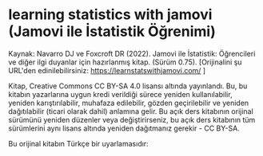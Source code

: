 # learning statistics with jamovi (Jamovi ile İstatistik Öğrenimi)


Kaynak: Navarro DJ ve Foxcroft DR (2022). Jamovi ile İstatistik: Öğrencileri ve diğer ilgi duyanlar için hazırlanmış kitap. (Sürüm 0.75). [Orijinalini şu URL'den edinilebilirsiniz: https://learnstatswithjamovi.com/ ]



Kitap, Creative Commons CC BY-SA 4.0 lisansı altında yayınlandı. Bu, bu kitabın yazarlarına uygun kredi verildiği sürece yeniden kullanılabilir, yeniden karıştırılabilir, muhafaza edilebilir, gözden geçirilebilir ve yeniden dağıtılabilir (ticari olarak dahil) anlamına gelir. Bu açık ders kitabının orijinal sürümünü yeniden düzenler veya değiştirirseniz, bu açık ders kitabının tüm sürümlerini aynı lisans altında yeniden dağıtmanız gerekir - CC BY-SA.

Bu orijinal kitabın Türkçe bir uyarlamasıdır:



 
